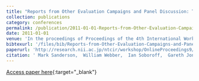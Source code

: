 ```yaml
---
title: "Reports from Other Evaluation Campaigns and Panel Discussion: TREC is 20 Years Old, Where Now for Evaluation Campaigns?"
collection: publications
category: conferences
permalink: /publication/2011-01-01-Reports-from-Other-Evaluation-Campaigns-and-Panel-Discussion-TREC-is-20-Years-Old-Where-Now-for-Evaluation-Campaigns
date: 2011-01-01
venue: 'In the proceedings of Proceedings of the 4th International Workshop on Evaluating Information Access, EVIA 2011, National Center of Sciences, Tokyo, Japan, December 6, 2011'
bibtexurl: '/files/bib/Reports-from-Other-Evaluation-Campaigns-and-Panel-Discussion-TREC-is-20-Years-Old-Where-Now-for-Evaluation-Campaigns.bib'
paperurl: 'http://research.nii.ac.jp/ntcir/workshop/OnlineProceedings9/EVIA/05-EVIA2011-Reports.pdf'
citation: ' Mark Sanderson,  William Webber,  Ian Soboroff,  Gareth Jones,  Andrew Trotman,  Shlomo Geva,  Nicola Ferro,  Hideo Joho, &quot;Reports from Other Evaluation Campaigns and Panel Discussion: TREC is 20 Years Old, Where Now for Evaluation Campaigns?.&quot; In the proceedings of Proceedings of the 4th International Workshop on Evaluating Information Access, EVIA 2011, National Center of Sciences, Tokyo, Japan, December 6, 2011, 2011.'
---
```

[Access paper here](http://research.nii.ac.jp/ntcir/workshop/OnlineProceedings9/EVIA/05-EVIA2011-Reports.pdf){:target="_blank"}
